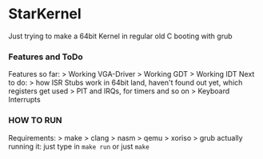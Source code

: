 # StarKernel
Just trying to make a 64bit Kernel in regular old C booting with grub
### Features and ToDo
Features so far:
    > Working VGA-Driver 
    > Working GDT
    > Working IDT
Next to do:
    > how ISR Stubs work in 64bit land, haven't found out yet, which registers get used
    > PIT and IRQs, for timers and so on
    > Keyboard Interrupts

### HOW TO RUN
Requirements:
    > make
    > clang
    > nasm
    > qemu
    > xoriso
    > grub
actually running it:
    just type in `make run` or just `make`